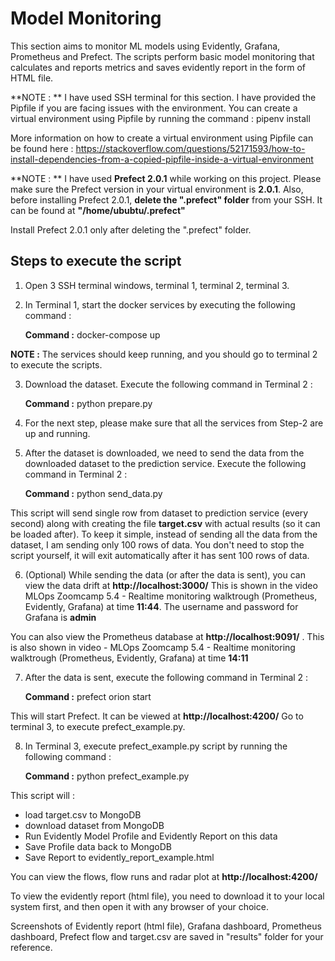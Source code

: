 # Model Monitoring

This section aims to monitor ML models using Evidently, Grafana, Prometheus and Prefect. The scripts perform basic model monitoring that calculates and reports metrics and saves evidently report in the form of HTML file.

**NOTE : ** I have used SSH terminal for this section. I have provided the Pipfile if you are facing issues with the environment. You can create a virtual environment using Pipfile by running the command : pipenv install

More information on how to create a virtual environment using Pipfile can be found here : 
https://stackoverflow.com/questions/52171593/how-to-install-dependencies-from-a-copied-pipfile-inside-a-virtual-environment

**NOTE : ** I have used **Prefect 2.0.1** while working on this project. Please make sure the Prefect version in your virtual environment is **2.0.1**. Also, before installing Prefect 2.0.1, **delete the ".prefect" folder** from your SSH. It can be found at **"/home/ububtu/.prefect"**

Install Prefect 2.0.1 only after deleting the ".prefect" folder.


## Steps to execute the script

1. Open 3 SSH terminal windows, terminal 1, terminal 2, terminal 3.

2. In Terminal 1, start the docker services by executing the following command : 

   **Command :** docker-compose up

**NOTE :** The services should keep running, and you should go to terminal 2 to execute the scripts.

3. Download the dataset. Execute the following command in Terminal 2 : 

   **Command :** python prepare.py

4. For the next step, please make sure that all the services from Step-2 are up and running.

5. After the dataset is downloaded, we need to send the data from the downloaded dataset to the prediction service. Execute the following command in Terminal 2 : 

   **Command :** python send_data.py

This script will send single row from dataset to prediction service (every second) along with creating the file **target.csv** with actual results (so it can be loaded after). To keep it simple, instead of sending all the data from the dataset, I am sending only 100 rows of data. You don't need to stop the script yourself, it will exit automatically after it has sent 100 rows of data.

6. (Optional) While sending the data (or after the data is sent), you can view the data drift at **http://localhost:3000/** This is shown in the video 
MLOps Zoomcamp 5.4 - Realtime monitoring walktrough (Prometheus, Evidently, Grafana) at time **11:44**. The username and password for Grafana is **admin**

You can also view the Prometheus database at **http://localhost:9091/** . This is also shown in video - MLOps Zoomcamp 5.4 - Realtime monitoring walktrough (Prometheus, Evidently, Grafana) at time **14:11**

7. After the data is sent, execute the following command in Terminal 2 : 

   **Command :** prefect orion start

This will start Prefect. It can be viewed at **http://localhost:4200/** Go to terminal 3, to execute prefect_example.py.

8. In Terminal 3, execute prefect_example.py script by running the following command :

   **Command :** python prefect_example.py

This script will :

* load target.csv to MongoDB
* download dataset from MongoDB
* Run Evidently Model Profile and Evidently Report on this data
* Save Profile data back to MongoDB
* Save Report to evidently_report_example.html

You can view the flows, flow runs and radar plot at **http://localhost:4200/**

To view the evidently report (html file), you need to download it to your local system first, and then open it with any browser of your choice.

Screenshots of Evidently report (html file), Grafana dashboard, Prometheus dashboard, Prefect flow and target.csv are saved in "results" folder for your reference.